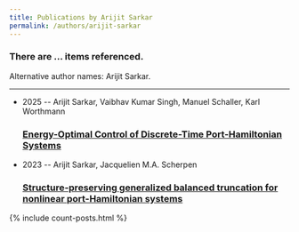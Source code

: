 ```yaml
---
title: Publications by Arijit Sarkar
permalink: /authors/arijit-sarkar
---
```


<h3 id="number-posts">There are ... items referenced.</h3>
<p id='info-authors'>Alternative author names: Arijit Sarkar.</p>
<hr />
<ul class="post-list">
<li><span class='post-meta'>2025 -- Arijit Sarkar, Vaibhav Kumar Singh, Manuel Schaller, Karl Worthmann</span><h3><a class='post-link' href="{{ site.baseurl }}/energy-optimal-control-of-discrete-time-port-hamiltonian-systems">Energy-Optimal Control of Discrete-Time Port-Hamiltonian Systems</a></h3></li>
<li><span class='post-meta'>2023 -- Arijit Sarkar, Jacquelien M.A. Scherpen</span><h3><a class='post-link' href="{{ site.baseurl }}/structure-preserving-generalized-balanced-truncation-for-nonlinear-port-hamiltonian-systems">Structure-preserving generalized balanced truncation for nonlinear port-Hamiltonian systems</a></h3></li>

</ul>
{% include count-posts.html %}
